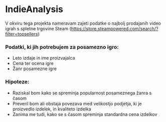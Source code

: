 # IndieAnalysis

V okviru tega projekta nameravam zajeti podatke o najbolj prodajanih video igrah s spletne trgovine Steam (https://store.steampowered.com/search/?filter=topsellers)

### Podatki, ki jih potrebujem za posamezno igro:
- Leto izdaje in ime proizvajalca
- Cena ter ocena igre
- Žanr posamezne igre

### Hipoteze:
- Raziskal bom kako se spreminja popularnost posameznega žanra s časom
- Preveril bom ali obstaja povezava med velikostjo podjetja, ki je proizvedlo izdelek, in kvaliteto izdelka
- Zanima me tudi, kako se s časom spreminja standardna cena izdelkov
